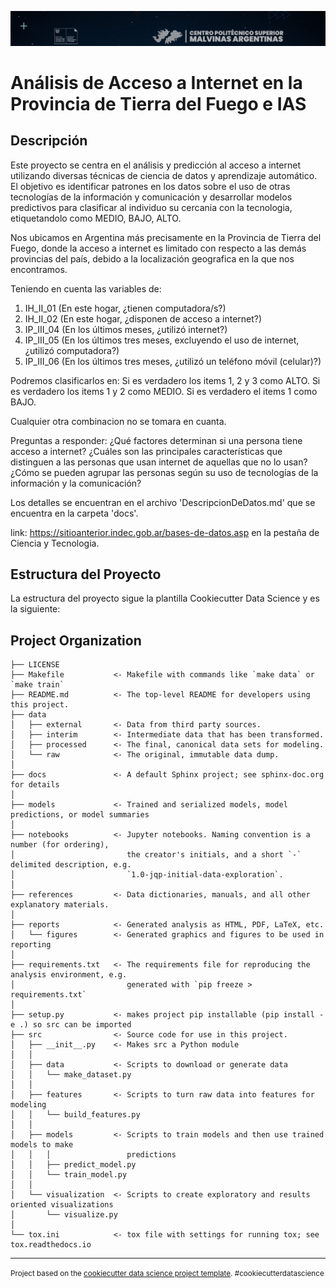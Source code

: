 ![Banner Politecnico Malvinas Argentinas](https://github.com/ziodoxe/acceso_a_internet/blob/main/reports/figures/banner_politecnico_malvinas.jpg)

Análisis de Acceso a Internet en la Provincia de Tierra del Fuego e IAS
==============================

## Descripción

Este proyecto se centra en el análisis y predicción al acceso a internet utilizando diversas técnicas de ciencia de datos y aprendizaje automático. El objetivo es identificar patrones en los datos sobre el uso de otras tecnologías de la información y comunicación y desarrollar modelos predictivos para clasificar al individuo su cercania con la tecnologia, etiquetandolo como MEDIO, BAJO, ALTO.

Nos ubicamos en Argentina más precisamente en la Provincia de Tierra del Fuego, donde la acceso a internet es limitado con respecto a las demás provincias del país, debido a la localización geografica en la que nos encontramos.

 Teniendo en cuenta las variables de:
1) IH_II_01 (En este hogar, ¿tienen computadora/s?)
2) IH_II_02 (En este hogar, ¿disponen de acceso a internet?) 
3) IP_III_04 (En los últimos meses, ¿utilizó internet?)
4) IP_III_05 (En los últimos tres meses, excluyendo el uso de internet, ¿utilizó computadora?)
5) IP_III_06 (En los últimos tres meses, ¿utilizó un teléfono móvil (celular)?)

Podremos clasificarlos en:
Si es verdadero los items 1, 2 y 3 como ALTO.
Si es verdadero los items 1 y 2 como MEDIO.
Si es verdadero el items 1 como BAJO.

Cualquier otra combinacion no se tomara en cuanta.

Preguntas a responder:
¿Qué factores determinan si una persona tiene acceso a internet?
¿Cuáles son las principales características que distinguen a las personas que usan internet de aquellas que no lo usan?
¿Cómo se pueden agrupar las personas según su uso de tecnologías de la información y la comunicación?


Los detalles se encuentran en el archivo 'DescripcionDeDatos.md' que se encuentra en la carpeta 'docs'.

link: https://sitioanterior.indec.gob.ar/bases-de-datos.asp en la pestaña de Ciencia y Tecnologia.

## Estructura del Proyecto

La estructura del proyecto sigue la plantilla Cookiecutter Data Science y es la siguiente:

Project Organization
------------

    ├── LICENSE
    ├── Makefile           <- Makefile with commands like `make data` or `make train`
    ├── README.md          <- The top-level README for developers using this project.
    ├── data
    │   ├── external       <- Data from third party sources.
    │   ├── interim        <- Intermediate data that has been transformed.
    │   ├── processed      <- The final, canonical data sets for modeling.
    │   └── raw            <- The original, immutable data dump.
    │
    ├── docs               <- A default Sphinx project; see sphinx-doc.org for details
    │
    ├── models             <- Trained and serialized models, model predictions, or model summaries
    │
    ├── notebooks          <- Jupyter notebooks. Naming convention is a number (for ordering),
    │                         the creator's initials, and a short `-` delimited description, e.g.
    │                         `1.0-jqp-initial-data-exploration`.
    │
    ├── references         <- Data dictionaries, manuals, and all other explanatory materials.
    │
    ├── reports            <- Generated analysis as HTML, PDF, LaTeX, etc.
    │   └── figures        <- Generated graphics and figures to be used in reporting
    │
    ├── requirements.txt   <- The requirements file for reproducing the analysis environment, e.g.
    │                         generated with `pip freeze > requirements.txt`
    │
    ├── setup.py           <- makes project pip installable (pip install -e .) so src can be imported
    ├── src                <- Source code for use in this project.
    │   ├── __init__.py    <- Makes src a Python module
    │   │
    │   ├── data           <- Scripts to download or generate data
    │   │   └── make_dataset.py
    │   │
    │   ├── features       <- Scripts to turn raw data into features for modeling
    │   │   └── build_features.py
    │   │
    │   ├── models         <- Scripts to train models and then use trained models to make
    │   │   │                 predictions
    │   │   ├── predict_model.py
    │   │   └── train_model.py
    │   │
    │   └── visualization  <- Scripts to create exploratory and results oriented visualizations
    │       └── visualize.py
    │
    └── tox.ini            <- tox file with settings for running tox; see tox.readthedocs.io


--------

<p><small>Project based on the <a target="_blank" href="https://drivendata.github.io/cookiecutter-data-science/">cookiecutter data science project template</a>. #cookiecutterdatascience</small></p>
